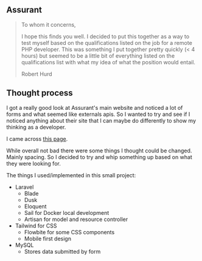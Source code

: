 ## Assurant

> To whom it concerns,
> 
> I hope this finds you well. I decided to put this together as a way to test myself based on the qualifications listed 
> on the job for a remote PHP developer. This was something I put together pretty quickly (< 4 hours) but seemed to be a little bit of everything listed on the qualifications list with what my idea of what the position would entail.
>
> Robert Hurd

## Thought process

I got a really good look at Assurant's main website and noticed a lot of forms and what seemed like externals apis. So I wanted to try and see if I noticed anything about their site that I can maybe do differently to show my thinking as a developer. 

I came across [this page](https://www.assurant.com/partner-with-us/consumer-goods/service-network-application). 

While overall not bad there were some things I thought could be changed. Mainly spacing. So I decided to try and whip something up based on what they were looking for. 

The things I used/implemented in this small project:

- Laravel
    - Blade
    - Dusk
    - Eloquent
    - Sail for Docker local development 
    - Artisan for model and resource controller
- Tailwind for CSS 
    - Flowbite for some CSS components
    - Mobile first design
- MySQL
    - Stores data submitted by form